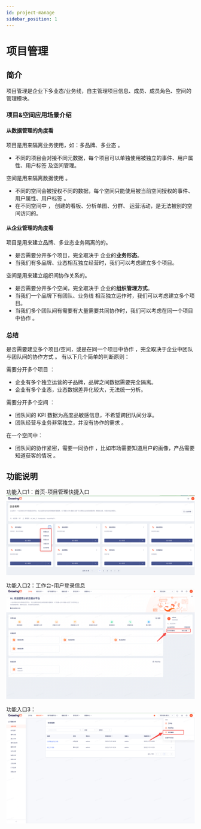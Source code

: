 ```yaml
---
id: project-manage
sidebar_position: 1
---
```


# 项目管理

## 简介[](#jian-jie)

项目管理是企业下多业态/业务线，自主管理项目信息、成员、成员角色、空间的管理模块。

### 项目&空间应用场景介绍

#### 从数据管理的角度看

项目是用来隔离业务使用，如：多品牌、多业态 。

* 不同的项目会对接不同元数据，每个项目可以单独使用被独立的事件、用户属性、用户标签 及空间管理。

空间是用来隔离数据使用 。

* 不同的空间会被授权不同的数据，每个空间只能使用被当前空间授权的事件、用户属性、用户标签 。
* 在不同空间中 ， 创建的看板、分析单图、分群、 运营活动，是无法被别的空间访问的。 

#### 从企业管理的角度看

项目是用来建立品牌、多业态业务隔离的的。 

* 是否需要分开多个项目，完全取决于 企业的**业务形态**。
* ‌当我们有多品牌、业态相互独立经营时，我们可以考虑建立多个项目。

空间是用来建立组织间协作关系的。 

* 是否需要分开多个空间，完全取决于 企业的**组织管理方式**。
* ‌当我们一个品牌下有团队、业务线 相互独立运作时，我们可以考虑建立多个项目。
* 当我们多个团队间有需要有大量需要共同协作时，我们可以考虑在同一个项目中协作 。 

### 总结

是否需要建立多个项目/空间，或是在同一个项目中协作 ，完全取决于企业中团队与团队间的协作方式 。 有以下几个简单的判断原则：  
  
需要分开多个项目 ：

* 企业有多个独立运营的子品牌，品牌之间数据需要完全隔离。
* 企业有多个业态，业态数据差异化较大，无法统一分析。
  
需要分开多个空间 ：

* 团队间的 KPI  数据为高度品敏感信息，不希望跨团队间分享。
* 团队经营与业务非常独立，并没有协作的需求 。

在一个空间中：

* 团队间的协作紧密，需要一同协作 ，比如市场需要知道用户的画像，产品需要知道获客的情况 。 

## 功能说明[](#gong-neng-shuo-ming)

功能入口1：首页-项目管理快捷入口
![图 1](/img/portal-enterance1_README.png)  

功能入口2：工作台-用户登录信息
![图 2](/img/portal-enterance2_README.png)  

功能入口3：
![图 4](/img/portal-enterance4_README.png)  

